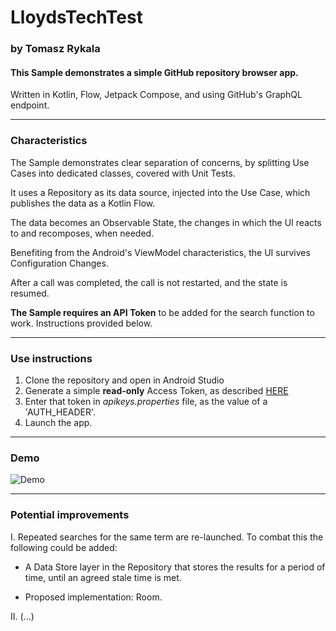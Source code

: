 # LloydsTechTest

### by Tomasz Rykala

#### This Sample demonstrates a simple GitHub repository browser app.

Written in Kotlin, Flow, Jetpack Compose, and using GitHub's GraphQL endpoint.

____
### Characteristics

The Sample demonstrates clear separation of concerns, by splitting Use Cases into dedicated classes, covered with Unit Tests.

It uses a Repository as its data source, injected into the Use Case, which publishes the data as a Kotlin Flow.

The data becomes an Observable State, the changes in which the UI reacts to and recomposes, when needed.

Benefiting from the Android's ViewModel characteristics, the UI survives Configuration Changes.

After a call was completed, the call is not restarted, and the state is resumed.

**The Sample requires an API Token** to be added for the search function to work. Instructions provided below.

____
### Use instructions
1. Clone the repository and open in Android Studio
2. Generate a simple **read-only** Access Token, as described [HERE](https://docs.github.com/en/enterprise-server@3.4/authentication/keeping-your-account-and-data-secure/creating-a-personal-access-token)
3. Enter that token in *apikeys.properties* file, as the value of a 'AUTH_HEADER'.
4. Launch the app.

____
### Demo
![Demo](githubbrowserdemo.gif)

____
### Potential improvements

I. Repeated searches for the same term are re-launched. To combat this the following could be added:

- A Data Store layer in the Repository that stores the results for a period of time, until an agreed stale time is met.

- Proposed implementation: Room.

II. (...)
